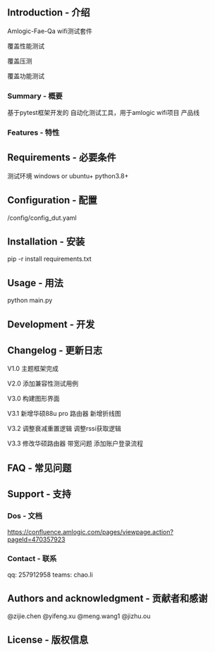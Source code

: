 ## Introduction - 介绍Amlogic-Fae-Qa wifi测试套件覆盖性能测试覆盖压测覆盖功能测试### Summary - 概要基于pytest框架开发的 自动化测试工具，用于amlogic wifi项目 产品线### Features - 特性## Requirements - 必要条件测试环境 windows or ubuntu+ python3.8+ ## Configuration - 配置/config/config_dut.yaml## Installation - 安装pip -r install requirements.txt## Usage - 用法python main.py## Development - 开发## Changelog - 更新日志V1.0  主题框架完成V2.0  添加兼容性测试用例V3.0  构建图形界面V3.1 新增华硕88u pro 路由器新增折线图V3.2调整衰减重置逻辑调整rssi获取逻辑V3.3 修改华硕路由器 带宽问题添加账户登录流程## FAQ - 常见问题## Support - 支持### Dos - 文档https://confluence.amlogic.com/pages/viewpage.action?pageId=470357923### Contact - 联系qq: 257912958teams: chao.li## Authors and acknowledgment - 贡献者和感谢@zijie.chen@yifeng.xu@meng.wang1@jizhu.ou## License - 版权信息